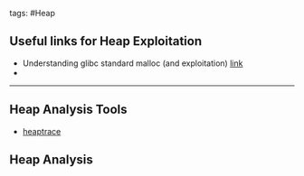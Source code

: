 tags: #Heap
## Useful links for Heap Exploitation
- Understanding glibc standard malloc (and exploitation) [link](https://sploitfun.wordpress.com/2015/02/10/understanding-glibc-malloc/) 
- 

---

## Heap Analysis Tools
- [heaptrace](https://github.com/Arinerron/heaptrace)

## Heap Analysis
